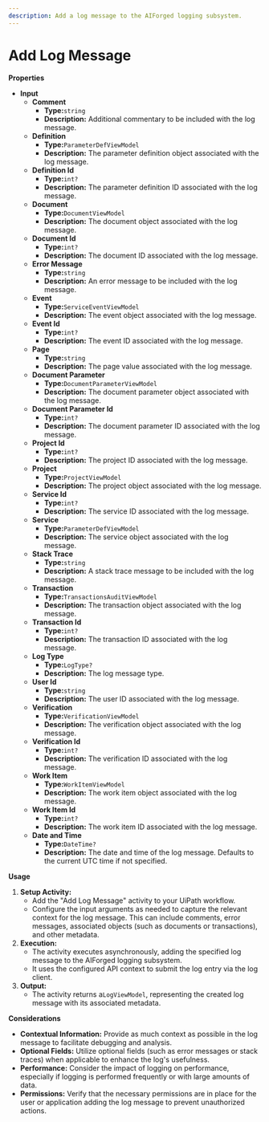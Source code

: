 ```yaml
---
description: Add a log message to the AIForged logging subsystem.
---
```


# Add Log Message

**Properties**

* **Input**
  * **Comment**
    * **Type:**`string`
    * **Description:** Additional commentary to be included with the log message.
  * **Definition**
    * **Type:**`ParameterDefViewModel`
    * **Description:** The parameter definition object associated with the log message.
  * **Definition Id**
    * **Type:**`int?`
    * **Description:** The parameter definition ID associated with the log message.
  * **Document**
    * **Type:**`DocumentViewModel`
    * **Description:** The document object associated with the log message.
  * **Document Id**
    * **Type:**`int?`
    * **Description:** The document ID associated with the log message.
  * **Error Message**
    * **Type:**`string`
    * **Description:** An error message to be included with the log message.
  * **Event**
    * **Type:**`ServiceEventViewModel`
    * **Description:** The event object associated with the log message.
  * **Event Id**
    * **Type:**`int?`
    * **Description:** The event ID associated with the log message.
  * **Page**
    * **Type:**`string`
    * **Description:** The page value associated with the log message.
  * **Document Parameter**
    * **Type:**`DocumentParameterViewModel`
    * **Description:** The document parameter object associated with the log message.
  * **Document Parameter Id**
    * **Type:**`int?`
    * **Description:** The document parameter ID associated with the log message.
  * **Project Id**
    * **Type:**`int?`
    * **Description:** The project ID associated with the log message.
  * **Project**
    * **Type:**`ProjectViewModel`
    * **Description:** The project object associated with the log message.
  * **Service Id**
    * **Type:**`int?`
    * **Description:** The service ID associated with the log message.
  * **Service**
    * **Type:**`ParameterDefViewModel`
    * **Description:** The service object associated with the log message.
  * **Stack Trace**
    * **Type:**`string`
    * **Description:** A stack trace message to be included with the log message.
  * **Transaction**
    * **Type:**`TransactionsAuditViewModel`
    * **Description:** The transaction object associated with the log message.
  * **Transaction Id**
    * **Type:**`int?`
    * **Description:** The transaction ID associated with the log message.
  * **Log Type**
    * **Type:**`LogType?`
    * **Description:** The log message type.
  * **User Id**
    * **Type:**`string`
    * **Description:** The user ID associated with the log message.
  * **Verification**
    * **Type:**`VerificationViewModel`
    * **Description:** The verification object associated with the log message.
  * **Verification Id**
    * **Type:**`int?`
    * **Description:** The verification ID associated with the log message.
  * **Work Item**
    * **Type:**`WorkItemViewModel`
    * **Description:** The work item object associated with the log message.
  * **Work Item Id**
    * **Type:**`int?`
    * **Description:** The work item ID associated with the log message.
  * **Date and Time**
    * **Type:**`DateTime?`
    * **Description:** The date and time of the log message. Defaults to the current UTC time if not specified.

**Usage**

1. **Setup Activity:**
   * Add the "Add Log Message" activity to your UiPath workflow.
   * Configure the input arguments as needed to capture the relevant context for the log message. This can include comments, error messages, associated objects (such as documents or transactions), and other metadata.
2. **Execution:**
   * The activity executes asynchronously, adding the specified log message to the AIForged logging subsystem.
   * It uses the configured API context to submit the log entry via the log client.
3. **Output:**
   * The activity returns a`LogViewModel`, representing the created log message with its associated metadata.

**Considerations**

* **Contextual Information:** Provide as much context as possible in the log message to facilitate debugging and analysis.
* **Optional Fields:** Utilize optional fields (such as error messages or stack traces) when applicable to enhance the log's usefulness.
* **Performance:** Consider the impact of logging on performance, especially if logging is performed frequently or with large amounts of data.
* **Permissions:** Verify that the necessary permissions are in place for the user or application adding the log message to prevent unauthorized actions.

